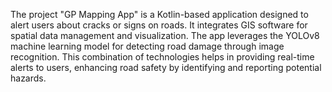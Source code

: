 The project "GP Mapping App" is a Kotlin-based application designed to alert users about cracks or signs on roads. It integrates GIS software for spatial data management and visualization. The app leverages the YOLOv8 machine learning model for detecting road damage through image recognition. This combination of technologies helps in providing real-time alerts to users, enhancing road safety by identifying and reporting potential hazards.
